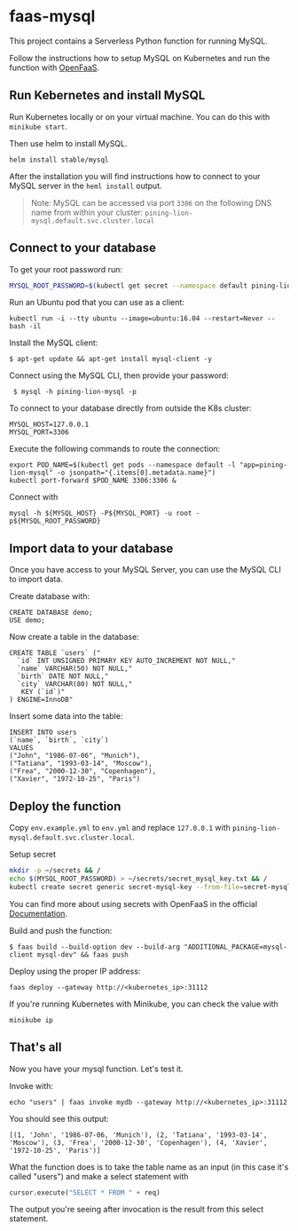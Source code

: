 # faas-mysql

This project contains a Serverless Python function for running MySQL.

Follow the instructions how to setup MySQL on Kubernetes and run the function with [OpenFaaS](https://www.openfaas.com).

## Run Kebernetes and install MySQL

Run Kubernetes locally or on your virtual machine. You can do this with `minikube start`.

Then use helm to install MySQL.

```
helm install stable/mysql
```

After the installation you will find instructions how to connect to your MySQL server in the `heml install` output.

> Note: MySQL can be accessed via port `3306` on the following DNS name from within your cluster:
`pining-lion-mysql.default.svc.cluster.local`

## Connect to your database

To get your root password run:

```bash
MYSQL_ROOT_PASSWORD=$(kubectl get secret --namespace default pining-lion-mysql -o jsonpath="{.data.mysql-root-password}" | base64 --decode; echo)
```

Run an Ubuntu pod that you can use as a client:
```
kubectl run -i --tty ubuntu --image=ubuntu:16.04 --restart=Never -- bash -il
```

Install the MySQL client:
```
$ apt-get update && apt-get install mysql-client -y
```

Connect using the MySQL CLI, then provide your password:
```
 $ mysql -h pining-lion-mysql -p
```

To connect to your database directly from outside the K8s cluster:
```
MYSQL_HOST=127.0.0.1
MYSQL_PORT=3306
```

Execute the following commands to route the connection:
```
export POD_NAME=$(kubectl get pods --namespace default -l "app=pining-lion-mysql" -o jsonpath="{.items[0].metadata.name}")
kubectl port-forward $POD_NAME 3306:3306 &
```

Connect with
```
mysql -h ${MYSQL_HOST} -P${MYSQL_PORT} -u root -p${MYSQL_ROOT_PASSWORD}
```

## Import data to your database

Once you have access to your MySQL Server, you can use the MySQL CLI to import data.

Create database with:
```mysql
CREATE DATABASE demo;
USE demo;
```

Now create a table in the database:
```mysql
CREATE TABLE `users` ("
  `id` INT UNSIGNED PRIMARY KEY AUTO_INCREMENT NOT NULL,"
  `name` VARCHAR(50) NOT NULL,"
  `birth` DATE NOT NULL,"
  `city` VARCHAR(80) NOT NULL,"
   KEY (`id`)"
) ENGINE=InnoDB"
```

Insert some data into the table:
```mysql
INSERT INTO users
(`name`, `birth`, `city`)
VALUES
("John", "1986-07-06", "Munich"),
("Tatiana", "1993-03-14", "Moscow"),
("Frea", "2000-12-30", "Copenhagen"),
("Xavier", "1972-10-25", "Paris")
```

## Deploy the function

Copy `env.example.yml` to `env.yml` and replace `127.0.0.1`  with `pining-lion-mysql.default.svc.cluster.local`.

Setup secret

```bash
mkdir -p ~/secrets && /
echo $(MYSQL_ROOT_PASSWORD) > ~/secrets/secret_mysql_key.txt && /
kubectl create secret generic secret-mysql-key --from-file=secret-mysql-key=$HOME/secrets/secret_mysql_key.txt --namespace openfaas-fn
```

You can find more about using secrets with OpenFaaS in the official [Documentation](https://docs.openfaas.com/reference/secrets/#define-a-secret-in-kubernetes).

Build and push the function:

```
$ faas build --build-option dev --build-arg "ADDITIONAL_PACKAGE=mysql-client mysql-dev" && faas push
```

Deploy using the proper IP address:
```
faas deploy --gateway http://<kubernetes_ip>:31112
```

If you're running Kubernetes with Minikube, you can check the value with 
```
minikube ip
```
## That's all

Now you have your mysql function. Let's test it.

Invoke with:
```
echo "users" | faas invoke mydb --gateway http://<kubernetes_ip>:31112
```

You should see this output:
```
[(1, 'John', '1986-07-06, 'Munich'), (2, 'Tatiana', '1993-03-14', 'Moscow'), (3, 'Frea', '2000-12-30', 'Copenhagen'), (4, 'Xavier', '1972-10-25', 'Paris')]
```

What the function does is to take the table name as an input (in this case it's  called "users") and make a select statement with 

```py 
cursor.execute("SELECT * FROM " + req)
```

The output you're seeing after invocation is the result from this select statement.
